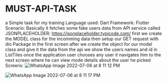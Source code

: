 # MUST-API-TASK
a Simple task for my training 
Language used: Dart 
Framework: Flutter 
Scenario:
Basically it fetches some fake users data from API service 
called JSONPLACEHOLDER: https://jsonplaceholder.typicode.com/
first we create the MODEL class for the incomming data then setup our GET request with dio Package 
in the first screen after we create the object for our model class and give it the data from the api
 we  show the users names and id in ListTiles 
once the application user chooses any user it navigates him to the next screen where he can view mode details about 
the user he picked 
Screens:
![WhatsApp Image 2022-07-06 at 8 11 12 PM](https://user-images.githubusercontent.com/90877802/177662548-0b3c6faa-f1db-47cb-8f1c-42994f002aae.jpeg)


![WhatsApp Image 2022-07-06 at 8 11 17 PM](https://user-images.githubusercontent.com/90877802/177662572-06e2a6f9-60c5-4d44-9935-9c177a77222e.jpeg)
